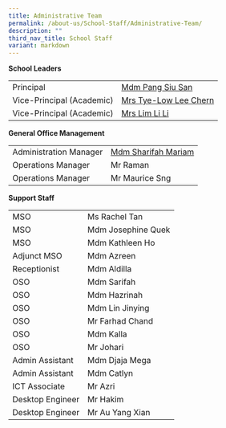 ```yaml
---
title: Administrative Team
permalink: /about-us/School-Staff/Administrative-Team/
description: ""
third_nav_title: School Staff
variant: markdown
---
```

**School Leaders**

| | | 
| -------- | -------- | 
| Principal     |[Mdm Pang Siu San](mailto:naps_sl@moe.edu.sg)   | 
|Vice-Principal (Academic)|[Mrs Tye-Low Lee Chern](mailto:naps_sl@moe.edu.sg)|
|Vice-Principal (Academic)|[Mrs Lim Li Li](mailto:naps_sl@moe.edu.sg)

**General Office Management**

| | | 
| -------- | -------- | 
| Administration Manager     |[Mdm Sharifah Mariam](mailto:naps@moe.edu.sg)  | 
|Operations Manager|Mr Raman
|Operations Manager|Mr Maurice Sng

**Support Staff**

| | | 
| -------- | -------- | 
|MSO|Ms Rachel Tan
|MSO|Mdm Josephine Quek|
|MSO|Mdm Kathleen Ho
|Adjunct MSO|Mdm Azreen
|Receptionist|Mdm Aldilla
|OSO|Mdm Sarifah
|OSO|Mdm Hazrinah
|OSO|Mdm Lin Jinying
|OSO|Mr Farhad Chand
|OSO|Mdm Kalla
|OSO|Mr Johari
|Admin Assistant|Mdm Djaja Mega
|Admin Assistant|Mdm Catlyn
|ICT Associate|Mr Azri
|Desktop Engineer|Mr Hakim
|Desktop Engineer|Mr Au Yang Xian